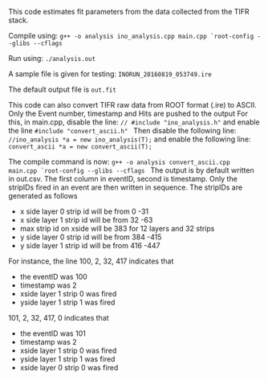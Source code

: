 This code estimates fit parameters from the data collected from the TIFR stack. 

Compile using:
``g++ -o analysis ino_analysis.cpp main.cpp `root-config --glibs --cflags ``

Run using:
`./analysis.out`

A sample file is given for testing: `INORUN_20160819_053749.ire`

The default output file is `out.fit`

This code can also convert TIFR raw data from ROOT format (.ire) to ASCII.
Only the Event number, timestamp and Hits are pushed to the output
For this, in main.cpp, disable the line:
```// #include "ino_analysis.h"```
and enable the line
```#include "convert_ascii.h" ```
Then disable the following line:
```  //ino_analysis *a = new ino_analysis(T);```
and enable the following line:
```convert_ascii *a = new convert_ascii(T); ```

The compile command is now:
``g++ -o analysis convert_ascii.cpp main.cpp `root-config --glibs --cflags ``
The output is by default written in out.csv.
The first column in eventID, second is timestamp.
Only the stripIDs fired in an event are then written in sequence. The stripIDs are generated as follows
- x side layer 0 strip id will be from 0 -31
- x side layer 1 strip id will be from 32 -63 
- max strip id on xside will be 383 for 12 layers and 32 strips
- y side layer 0 strip id will be from 384 -415
- y side layer 1 strip id will be from 416 -447 

For instance, the line
100, 2, 32, 417 
indicates that 
- the eventID was 100
- timestamp was 2 
- xside layer 1 strip 0 was fired
- yside layer 1 strip 1 was fired

101, 2, 32, 417, 0
indicates that 
- the eventID was 101
- timestamp was 2 
- xside layer 1 strip 0 was fired
- yside layer 1 strip 1 was fired
- xside layer 0 strip 0 was fired
